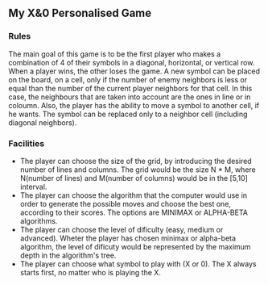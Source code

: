 ## My X&0 Personalised Game
### Rules
The main goal of this game is to be the first player who makes a combination of 4 of their symbols in a diagonal, horizontal, or vertical row. When a player wins, the other loses the game. A new symbol can be placed on the board, on a cell, only if the number of enemy neighbors is less or equal than the number of the current player neighbors for that cell. In this case, the neighbours that are taken into account are the ones in line or in coloumn. Also, the player has the ability to move a symbol to another cell, if he wants. The symbol can be replaced only to a neighbor cell (including diagonal neighbors). 
### Facilities
* The player can choose the size of the grid, by introducing the desired number of lines and columns. The grid would be the size N * M, where N(number of lines) and M(number of columns) would be in the [5,10] interval.
* The player can choose the algorithm that the computer would use in order to generate the possible moves and choose the best one, according to their scores. The options are MINIMAX or ALPHA-BETA algorithms.
* The player can choose the level of dificulty (easy, medium or advanced). Wheter the player has chosen minimax or alpha-beta algorithm, the level of dificuty would be represented by the maximum depth in the algorithm's tree.
* The player can choose what symbol to play with (X or 0). The X always starts first, no matter who is playing the X.
